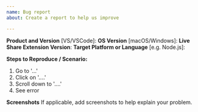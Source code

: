 ```yaml
---
name: Bug report
about: Create a report to help us improve

---
```


<!--
For Visual Studio problems/feedback, please use the "Report a Problem..." feature built into the tool. See https://aka.ms/vsls-vsproblem.

For VS Code issues, attach verbose logs as follows:
1. Press F1 (or Ctrl+Shift+P / Cmd+Shift+P), type "export logs" and run the "Live Share: Export Logs" command.
2a. Drag and drop the zip to the issue on this screen and wait for it to upload before creating the issue.
2b. Alternatively, send the zip file to <vsls-feedback@microsoft.com>'
-->

**Product and Version** [VS/VSCode]:
**OS Version** [macOS/Windows]:
**Live Share Extension Version**:
**Target Platform or Language** [e.g. Node.js]:

**Steps to Reproduce / Scenario:**
1. Go to '...'
2. Click on '....'
3. Scroll down to '....'
4. See error

**Screenshots**
If applicable, add screenshots to help explain your problem.
